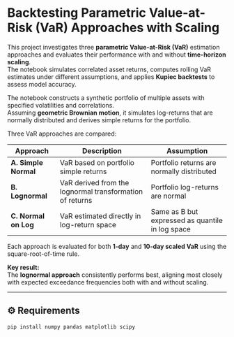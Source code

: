# Backtesting Parametric Value-at-Risk (VaR) Approaches with Scaling

This project investigates three **parametric Value-at-Risk (VaR)** estimation approaches and evaluates their performance with and without **time-horizon scaling**.  
The notebook simulates correlated asset returns, computes rolling VaR estimates under different assumptions, and applies **Kupiec backtests** to assess model accuracy.


The notebook constructs a synthetic portfolio of multiple assets with specified volatilities and correlations.  
Assuming **geometric Brownian motion**, it simulates log-returns that are normally distributed and derives simple returns for the portfolio.  

Three VaR approaches are compared:

| Approach | Description | Assumption |
|-----------|--------------|-------------|
| **A. Simple Normal** | VaR based on portfolio simple returns | Portfolio returns are normally distributed |
| **B. Lognormal** | VaR derived from the lognormal transformation of returns | Portfolio log-returns are normal |
| **C. Normal on Log** | VaR estimated directly in log-return space | Same as B but expressed as quantile in log space |

Each approach is evaluated for both **1-day** and **10-day scaled VaR** using the square-root-of-time rule.

**Key result:**  
The **lognormal approach** consistently performs best, aligning most closely with expected exceedance frequencies both with and without scaling.

---

## ⚙️ Requirements

```bash
pip install numpy pandas matplotlib scipy
